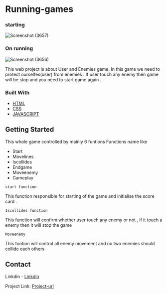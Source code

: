 # Running-games
### starting 
![Screenshot (3657)](https://user-images.githubusercontent.com/63423567/147506819-e44b2b53-598e-4762-b308-76c8dbbadf41.png)

### On running 
![Screenshot (3656)](https://user-images.githubusercontent.com/63423567/147506827-2433488d-e6d3-4934-a89a-8665ee7ed1f8.png)


This web project is about User and Enemies game. In this game we need to protect ourselfes(user) from enemies . If user touch any enemy then game will be stop and you need to start game again .



### Built With
* [HTML](https://developer.mozilla.org/en-US/docs/Web/HTML)
* [CSS](https://developer.mozilla.org/en-US/docs/Web/CSS)
* [JAVASCRIPT](https://javascript.info/)

## Getting Started

This whole game controlled by mainly 6 funtions 
Functions name like 
* Start
* Movelines
* Iscollides
* Endgame
* Moveenemy 
* Gameplay 
```
start function
```
This function responsible for starting of the game and initialise the score card .

```
Iscollides function
```
This function will confirm  whether user touch any enemy or not , if it touch a enemy then it will stop the game 

```
Moveenemy
```
This funtion will control all enemy movement and no two enemies should collide each others 







 ## Contact
 Linkdin - [Linkdin](https://www.linkedin.com/in/raushankumar43/)
 
 
 Project Link: [Project-url](https://github.com/Tejas-r281/Running-games-)
